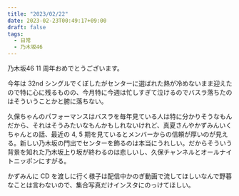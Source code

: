 ```yaml
---
title: "2023/02/22"
date: 2023-02-23T00:49:17+09:00
draft: false
tags:
  - 日常
  - 乃木坂46
---
```


乃木坂46 11 周年おめでとうございます。

今年は 32nd シングルでくぼしたがセンターに選ばれた熱が冷めないまま迎えたので特に心に残るものの、今月特に今週は忙しすぎて泣けるのでバスラ落ちたのはそういうことかと腑に落ちない。

久保ちゃんのパフォーマンスはバスラを毎年見ている人は特に分かりそうなもんだから、それはそうみたいなもんかもしれないけれど、真夏さんやかずみんいくちゃんとの話、最近の 4, 5 期を見ているとメンバーからの信頼が厚いのが見える。新しい乃木坂の門出でセンターを飾るのは本当にうれしい。だからそういう背景を知れた乃木坂上り坂が終わるのは悲しいし、久保チャンネルとオールナイトニッポンにすがる。

かずみんに CD を渡しに行く様子は配信中かのぎ動画で流してほしいなんで野暮なことは言わないので、集合写真だけインスタにのっけてほしい。
